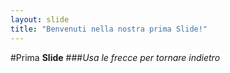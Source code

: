```yaml
---
layout: slide
title: "Benvenuti nella nostra prima Slide!"
---
```

#Prima **Slide**
###*Usa le frecce per tornare indietro*
